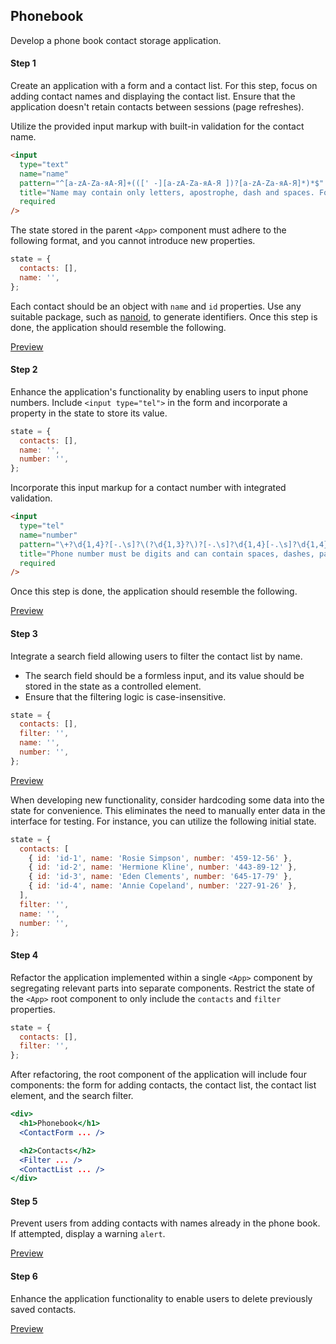 ## Phonebook

Develop a phone book contact storage application.

#### Step 1

Create an application with a form and a contact list. For this step, focus on
adding contact names and displaying the contact list. Ensure that the
application doesn't retain contacts between sessions (page refreshes).

Utilize the provided input markup with built-in validation for the contact name.

```html
<input
  type="text"
  name="name"
  pattern="^[a-zA-Zа-яА-Я]+(([' -][a-zA-Zа-яА-Я ])?[a-zA-Zа-яА-Я]*)*$"
  title="Name may contain only letters, apostrophe, dash and spaces. For example Adrian, Jacob Mercer, Charles de Batz de Castelmore d'Artagnan"
  required
/>
```

The state stored in the parent `<App>` component must adhere to the following
format, and you cannot introduce new properties.

```js
state = {
  contacts: [],
  name: '',
};
```

Each contact should be an object with `name` and `id` properties. Use any
suitable package, such as [nanoid](https://www.npmjs.com/package/nanoid), to
generate identifiers. Once this step is done, the application should resemble
the following.

[Preview](./assets/step-1.png)

#### Step 2

Enhance the application's functionality by enabling users to input phone
numbers. Include `<input type="tel">` in the form and incorporate a property in
the state to store its value.

```js
state = {
  contacts: [],
  name: '',
  number: '',
};
```

Incorporate this input markup for a contact number with integrated validation.

```html
<input
  type="tel"
  name="number"
  pattern="\+?\d{1,4}?[-.\s]?\(?\d{1,3}?\)?[-.\s]?\d{1,4}[-.\s]?\d{1,4}[-.\s]?\d{1,9}"
  title="Phone number must be digits and can contain spaces, dashes, parentheses and can start with +"
  required
/>
```

Once this step is done, the application should resemble the following.

[Preview](./assets/step-2.png)

#### Step 3

Integrate a search field allowing users to filter the contact list by name.

- The search field should be a formless input, and its value should be stored in
  the state as a controlled element.
- Ensure that the filtering logic is case-insensitive.

```js
state = {
  contacts: [],
  filter: '',
  name: '',
  number: '',
};
```

[Preview](./assets/step-3.gif)

When developing new functionality, consider hardcoding some data into the state
for convenience. This eliminates the need to manually enter data in the
interface for testing. For instance, you can utilize the following initial
state.

```js
state = {
  contacts: [
    { id: 'id-1', name: 'Rosie Simpson', number: '459-12-56' },
    { id: 'id-2', name: 'Hermione Kline', number: '443-89-12' },
    { id: 'id-3', name: 'Eden Clements', number: '645-17-79' },
    { id: 'id-4', name: 'Annie Copeland', number: '227-91-26' },
  ],
  filter: '',
  name: '',
  number: '',
};
```

#### Step 4

Refactor the application implemented within a single `<App>` component by
segregating relevant parts into separate components. Restrict the state of the
`<App>` root component to only include the `contacts` and `filter` properties.

```js
state = {
  contacts: [],
  filter: '',
};
```

After refactoring, the root component of the application will include four
components: the form for adding contacts, the contact list, the contact list
element, and the search filter.

```jsx
<div>
  <h1>Phonebook</h1>
  <ContactForm ... />

  <h2>Contacts</h2>
  <Filter ... />
  <ContactList ... />
</div>
```

#### Step 5

Prevent users from adding contacts with names already in the phone book. If
attempted, display a warning `alert`.

[Preview](./assets/step-5.png)

#### Step 6

Enhance the application functionality to enable users to delete previously saved
contacts.

[Preview](./assets/step-6.gif)
